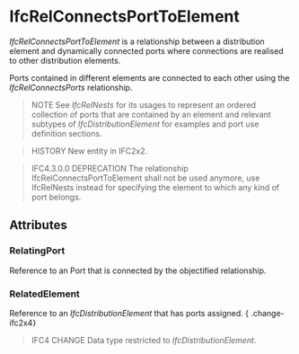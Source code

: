 # IfcRelConnectsPortToElement

_IfcRelConnectsPortToElement_ is a relationship between a distribution element and dynamically connected ports where connections are realised to other distribution elements.
<!-- end of short definition -->

Ports contained in different elements are connected to each other using the _IfcRelConnectsPorts_ relationship.

> NOTE See _IfcRelNests_ for its usages to represent an ordered collection of ports that are contained by an element and relevant subtypes of _IfcDistributionElement_ for examples and port use definition sections.

> HISTORY New entity in IFC2x2.

> IFC4.3.0.0 DEPRECATION The relationship IfcRelConnectsPortToElement shall not be used anymore, use IfcRelNests instead for specifying the element to which any kind of port belongs.

## Attributes

### RelatingPort
Reference to an Port that is connected by the objectified relationship.

### RelatedElement
Reference to an _IfcDistributionElement_ that has ports assigned.
{ .change-ifc2x4}
> IFC4 CHANGE Data type restricted to _IfcDistributionElement_.
